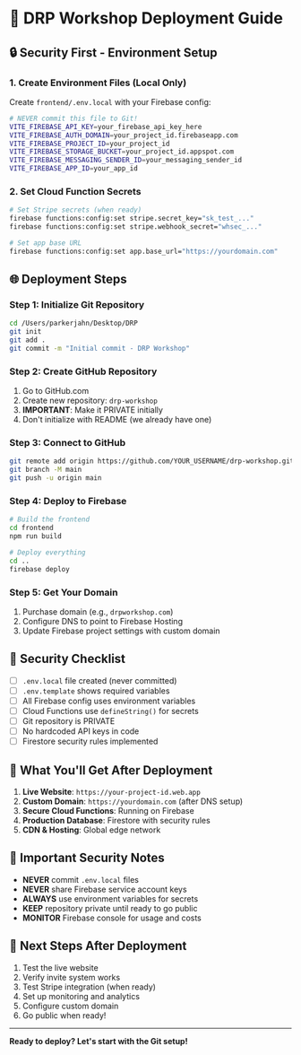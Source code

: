 # 🚀 DRP Workshop Deployment Guide

## 🔒 **Security First - Environment Setup**

### **1. Create Environment Files (Local Only)**

Create `frontend/.env.local` with your Firebase config:
```bash
# NEVER commit this file to Git!
VITE_FIREBASE_API_KEY=your_firebase_api_key_here
VITE_FIREBASE_AUTH_DOMAIN=your_project_id.firebaseapp.com
VITE_FIREBASE_PROJECT_ID=your_project_id
VITE_FIREBASE_STORAGE_BUCKET=your_project_id.appspot.com
VITE_FIREBASE_MESSAGING_SENDER_ID=your_messaging_sender_id
VITE_FIREBASE_APP_ID=your_app_id
```

### **2. Set Cloud Function Secrets**

```bash
# Set Stripe secrets (when ready)
firebase functions:config:set stripe.secret_key="sk_test_..."
firebase functions:config:set stripe.webhook_secret="whsec_..."

# Set app base URL
firebase functions:config:set app.base_url="https://yourdomain.com"
```

## 🌐 **Deployment Steps**

### **Step 1: Initialize Git Repository**
```bash
cd /Users/parkerjahn/Desktop/DRP
git init
git add .
git commit -m "Initial commit - DRP Workshop"
```

### **Step 2: Create GitHub Repository**
1. Go to GitHub.com
2. Create new repository: `drp-workshop`
3. **IMPORTANT**: Make it PRIVATE initially
4. Don't initialize with README (we already have one)

### **Step 3: Connect to GitHub**
```bash
git remote add origin https://github.com/YOUR_USERNAME/drp-workshop.git
git branch -M main
git push -u origin main
```

### **Step 4: Deploy to Firebase**
```bash
# Build the frontend
cd frontend
npm run build

# Deploy everything
cd ..
firebase deploy
```

### **Step 5: Get Your Domain**
1. Purchase domain (e.g., `drpworkshop.com`)
2. Configure DNS to point to Firebase Hosting
3. Update Firebase project settings with custom domain

## 🔐 **Security Checklist**

- [ ] `.env.local` file created (never committed)
- [ ] `.env.template` shows required variables
- [ ] All Firebase config uses environment variables
- [ ] Cloud Functions use `defineString()` for secrets
- [ ] Git repository is PRIVATE
- [ ] No hardcoded API keys in code
- [ ] Firestore security rules implemented

## 📱 **What You'll Get After Deployment**

1. **Live Website**: `https://your-project-id.web.app`
2. **Custom Domain**: `https://yourdomain.com` (after DNS setup)
3. **Secure Cloud Functions**: Running on Firebase
4. **Production Database**: Firestore with security rules
5. **CDN & Hosting**: Global edge network

## 🚨 **Important Security Notes**

- **NEVER** commit `.env.local` files
- **NEVER** share Firebase service account keys
- **ALWAYS** use environment variables for secrets
- **KEEP** repository private until ready to go public
- **MONITOR** Firebase console for usage and costs

## 🎯 **Next Steps After Deployment**

1. Test the live website
2. Verify invite system works
3. Test Stripe integration (when ready)
4. Set up monitoring and analytics
5. Configure custom domain
6. Go public when ready!

---

**Ready to deploy? Let's start with the Git setup!** 